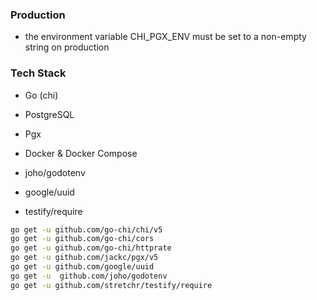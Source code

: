  ### Production

- the environment variable CHI_PGX_ENV must be set to a non-empty string on production

### Tech Stack

- Go (chi)

- PostgreSQL

- Pgx

- Docker & Docker Compose

- joho/godotenv
- google/uuid
- testify/require


```sh
go get -u github.com/go-chi/chi/v5
go get -u github.com/go-chi/cors
go get -u github.com/go-chi/httprate
go get -u github.com/jackc/pgx/v5
go get -u github.com/google/uuid
go get -u  github.com/joho/godotenv
go get -u github.com/stretchr/testify/require
```
